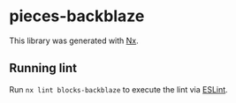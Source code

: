 # pieces-backblaze

This library was generated with [Nx](https://nx.dev).

## Running lint

Run `nx lint blocks-backblaze` to execute the lint via [ESLint](https://eslint.org/).
